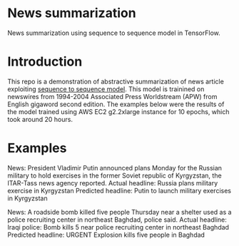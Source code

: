 # News summarization
News summarization using sequence to sequence model in TensorFlow.

# Introduction
This repo is a demonstration of abstractive summarization of news article exploiting [sequence to sequence model](https://www.tensorflow.org/tutorials/seq2seq/). This model is trainined on newswires from 1994-2004 Associated Press Worldstream (APW) from English gigaword second edition. The examples below were the results of the model trained using AWS EC2 g2.2xlarge instance for 10 epochs, which took around 20 hours. 

# Examples
News: President Vladimir Putin announced plans Monday for the Russian military to hold exercises in the former Soviet republic of Kyrgyzstan, the ITAR-Tass news agency reported. 
Actual headline: Russia plans military exercise in Kyrgyzstan
Predicted headline: Putin to launch military exercises in Kyrgyzstan

News: A roadside bomb killed five people Thursday near a shelter used as a police recruiting center in northeast Baghdad, police said.
Actual headline: Iraqi police: Bomb kills 5 near police recruiting center in northeast Baghdad
Predicted headline: URGENT Explosion kills five people in Baghdad
